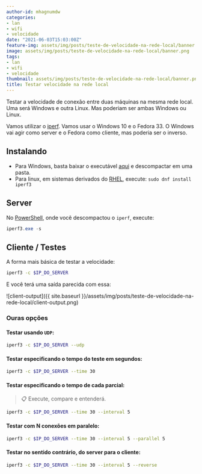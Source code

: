 ```yaml
---
author-id: mhagnumdw
categories:
- lan
- wifi
- velocidade
date: "2021-06-03T15:03:00Z"
feature-img: assets/img/posts/teste-de-velocidade-na-rede-local/banner.png
image: assets/img/posts/teste-de-velocidade-na-rede-local/banner.png
tags:
- lan
- wifi
- velocidade
thumbnail: assets/img/posts/teste-de-velocidade-na-rede-local/banner.png
title: Testar velocidade na rede local
---
```


Testar a velocidade de conexão entre duas máquinas na mesma rede local. Uma será Windows e outra Linux. Mas poderiam ser ambas Windows ou Linux.

<!--more-->

Vamos utilizar o [iperf](https://github.com/esnet/iperf). Vamos usar o Windows 10 e o Fedora 33. O Windows vai agir como server e o Fedora como cliente, mas poderia ser o inverso.

## Instalando

- Para Windows, basta baixar o executável [aqui](https://iperf.fr/iperf-download.php) e descompactar em uma pasta.
- Para linux, em sistemas derivados do [RHEL](https://pt.wikipedia.org/wiki/Red_Hat_Enterprise_Linux), execute: `sudo dnf install iperf3`

## Server

No [PowerShell](https://docs.microsoft.com/pt-br/powershell/scripting/overview), onde você descompactou o `iperf`, execute:

```powershell
iperf3.exe -s
```

## Cliente / Testes

A forma mais básica de testar a velocidade:

```bash
iperf3 -c $IP_DO_SERVER
```

E você terá uma saída parecida com essa:

![client-output]({{ site.baseurl }}/assets/img/posts/teste-de-velocidade-na-rede-local/client-output.png)

### Ouras opções

#### Testar usando `UDP`:

```bash
iperf3 -c $IP_DO_SERVER --udp
```

#### Testar especificando o tempo do teste em segundos:

```bash
iperf3 -c $IP_DO_SERVER --time 30
```

#### Testar especificando o tempo de cada parcial:

> 📋 Execute, compare e entenderá.

```bash
iperf3 -c $IP_DO_SERVER --time 30 --interval 5
```

#### Testar com N conexões em paralelo:

```bash
iperf3 -c $IP_DO_SERVER --time 30 --interval 5 --parallel 5
```

#### Testar no sentido contrário, do server para o cliente:

```bash
iperf3 -c $IP_DO_SERVER --time 30 --interval 5 --reverse
```
